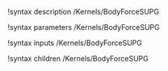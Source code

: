 !syntax description /Kernels/BodyForceSUPG

!syntax parameters /Kernels/BodyForceSUPG

!syntax inputs /Kernels/BodyForceSUPG

!syntax children /Kernels/BodyForceSUPG
